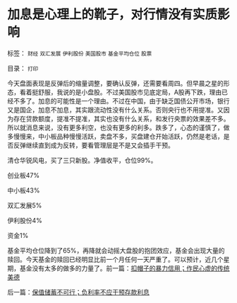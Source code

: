 # 加息是心理上的靴子，对行情没有实质影响

标签： `财经` `双汇发展` `伊利股份` `美国股市` `基金平均仓位` `股票` 

目录： `打印`

今天盘面表现是反弹后的缩量调整，要确认反弹，还需要看周四。但早晨之星的形态，看着挺舒服，我说的是小盘股。不过美国股市见底定局，A股再下跌，理由已经不多了。加息的可能性是一个理由。不过在中国，由于缺乏国债公开市场，银行又是国企，加息不加息，其实跟流动性没有什么关系。否则央行也不用提准。又因为存在贷款额度，提准不提准，其实也没有什么关系，和发行央票的效果差不多。所以就消息来说，没有更多利空，也没有更多的利多。跌多了，心态的谨慎了，做多慢慢来，中小板品种慢慢活跃，卖盘不多，买盘建仓开始活跃，仍然是老话，是否反弹继续直到成为反转，要看管理层是不是又会插手干预。



清仓华锐风电，买了三只新股。净值收平，仓位99%。

创业板47%

中小板43%

双汇发展5%

伊利股份4%

资金1%



基金平均仓位降到了65%，再降就会动摇大盘股的抱团效应，基金会出现大量的赎回。今天基金的赎回已经明显比前一个月任何一天严重了。可以预计，近几个星期，基金没有太多的做多的力量了。前一篇：[扣帽子的暴力信用；作民心虚的传统美德](../../../2011/6/21/扣帽子的暴力信用；作民心虚的传统美德.md)

后一篇：[保值储蓄不可行；负利率不应干预存款利息](../../../2011/6/22/保值储蓄不可行；负利率不应干预存款利息.md)